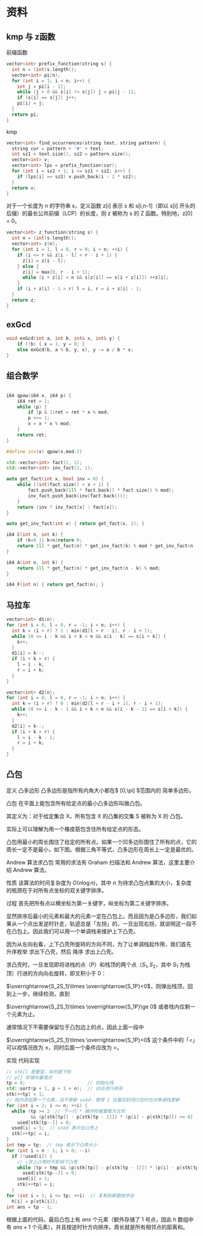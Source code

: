 # 资料
## kmp 与 z函数
前缀函数
```cpp
vector<int> prefix_function(string s) {
  int n = (int)s.length();
  vector<int> pi(n);
  for (int i = 1; i < n; i++) {
    int j = pi[i - 1];
    while (j > 0 && s[i] != s[j]) j = pi[j - 1];
    if (s[i] == s[j]) j++;
    pi[i] = j;
  }
  return pi;
}
```
kmp
```cpp
vector<int> find_occurrences(string text, string pattern) {
  string cur = pattern + '#' + text;
  int sz1 = text.size(), sz2 = pattern.size();
  vector<int> v;
  vector<int> lps = prefix_function(cur);
  for (int i = sz2 + 1; i <= sz1 + sz2; i++) {
    if (lps[i] == sz2) v.push_back(i - 2 * sz2);
  }
  return v;
}
```
对于一个长度为 n 的字符串 s，定义函数 z[i] 表示 s 和 s[i,n-1]（即以 s[i] 开头的后缀）的最长公共前缀（LCP）的长度，则 z 被称为 s 的 Z 函数。特别地，z[0] = 0。
```cpp
vector<int> z_function(string s) {
  int n = (int)s.length();
  vector<int> z(n);
  for (int i = 1, l = 0, r = 0; i < n; ++i) {
    if (i <= r && z[i - l] < r - i + 1) {
      z[i] = z[i - l];
    } else {
      z[i] = max(0, r - i + 1);
      while (i + z[i] < n && s[z[i]] == s[i + z[i]]) ++z[i];
    }
    if (i + z[i] - 1 > r) l = i, r = i + z[i] - 1;
  }
  return z;
}
```

## exGcd
```cpp
void exGcd(int a, int b, int& x, int& y) {
    if (!b) { x = 1, y = 0; }
    else exGcd(b, a % b, y, x), y -= a / b * x;
}
```

## 组合数学

```cpp

i64 qpow(i64 x, i64 p) {
    i64 ret = 1;
    while (p) {
        if (p & 1)ret = ret * x % mod;
        p >>= 1;
        x = x * x % mod;
    }
    return ret;
}

#define inv(x) qpow(x,mod-2)

std::vector<int> fact(1, 1);
std::vector<int> inv_fact(1, 1);

auto get_fact(int x, bool inv = 0) {
    while ((int)fact.size() < x + 1) {
        fact.push_back(1ll * fact.back() * fact.size() % mod);
        inv_fact.push_back(inv(fact.back()));
    }
    return (inv ? inv_fact[x] : fact[x]);
}

auto get_inv_fact(int x) { return get_fact(x, 1); }

i64 C(int n, int k) {
    if (k<0 || k>n)return 0;
    return 1ll * get_fact(n) * get_inv_fact(k) % mod * get_inv_fact(n - k) % mod;
}

i64 A(int n, int k) {
    return 1ll * get_fact(n) * get_inv_fact(n - k) % mod;
}

i64 F(int n) { return get_fact(n); }
```

## 马拉车

```cpp
vector<int> d1(n);
for (int i = 0, l = 0, r = -1; i < n; i++) {
  int k = (i > r) ? 1 : min(d1[l + r - i], r - i + 1);
  while (0 <= i - k && i + k < n && s[i - k] == s[i + k]) {
    k++;
  }
  d1[i] = k--;
  if (i + k > r) {
    l = i - k;
    r = i + k;
  }
}

vector<int> d2(n);
for (int i = 0, l = 0, r = -1; i < n; i++) {
  int k = (i > r) ? 0 : min(d2[l + r - i + 1], r - i + 1);
  while (0 <= i - k - 1 && i + k < n && s[i - k - 1] == s[i + k]) {
    k++;
  }
  d2[i] = k--;
  if (i + k > r) {
    l = i - k - 1;
    r = i + k;
  }
}
```

## 凸包

定义
凸多边形
凸多边形是指所有内角大小都在$ [0,\pi] $范围内的 简单多边形。

凸包
在平面上能包含所有给定点的最小凸多边形叫做凸包。

其定义为：对于给定集合 X，所有包含 X 的凸集的交集 S 被称为 X 的 凸包。

实际上可以理解为用一个橡皮筋包含住所有给定点的形态。

凸包用最小的周长围住了给定的所有点。如果一个凹多边形围住了所有的点，它的周长一定不是最小，如下图。根据三角不等式，凸多边形在周长上一定是最优的。



Andrew 算法求凸包
常用的求法有 Graham 扫描法和 Andrew 算法，这里主要介绍 Andrew 算法。

性质
该算法的时间复杂度为 O($n\log n$)，其中 n 为待求凸包点集的大小，复杂度的瓶颈在于对所有点坐标的双关键字排序。

过程
首先把所有点以横坐标为第一关键字，纵坐标为第二关键字排序。

显然排序后最小的元素和最大的元素一定在凸包上。而且因为是凸多边形，我们如果从一个点出发逆时针走，轨迹总是「左拐」的，一旦出现右拐，就说明这一段不在凸包上。因此我们可以用一个单调栈来维护上下凸壳。

因为从左向右看，上下凸壳所旋转的方向不同，为了让单调栈起作用，我们首先 升序枚举 求出下凸壳，然后 降序 求出上凸壳。

求凸壳时，一旦发现即将进栈的点（P）和栈顶的两个点（$S_1,S_2$，其中 $S_1$ 为栈顶）行进的方向向右旋转，即叉积小于 0：
 
 
$\overrightarrow{S_2S_1}\times \overrightarrow{S_1P}<0$，则弹出栈顶，回到上一步，继续检测，直到 
 
 
$\overrightarrow{S_2S_1}\times \overrightarrow{S_1P}\ge 0$ 或者栈内仅剩一个元素为止。

通常情况下不需要保留位于凸包边上的点，因此上面一段中 
 
 
$\overrightarrow{S_2S_1}\times \overrightarrow{S_1P}<0$ 这个条件中的「<」可以视情况改为 $\le$，同时后面一个条件应改为 >。

实现
代码实现

```c++
// stk[] 是整型，存的是下标
// p[] 存储向量或点
tp = 0;                       // 初始化栈
std::sort(p + 1, p + 1 + n);  // 对点进行排序
stk[++tp] = 1;
// 栈内添加第一个元素，且不更新 used，使得 1 在最后封闭凸包时也对单调栈更新
for (int i = 2; i <= n; ++i) {
  while (tp >= 2  // 下一行 * 操作符被重载为叉积
         && (p[stk[tp]] - p[stk[tp - 1]]) * (p[i] - p[stk[tp]]) <= 0)
    used[stk[tp--]] = 0;
  used[i] = 1;  // used 表示在凸壳上
  stk[++tp] = i;
}
int tmp = tp;  // tmp 表示下凸壳大小
for (int i = n - 1; i > 0; --i)
  if (!used[i]) {
    // ↓求上凸壳时不影响下凸壳
    while (tp > tmp && (p[stk[tp]] - p[stk[tp - 1]]) * (p[i] - p[stk[tp]]) <= 0)
      used[stk[tp--]] = 0;
    used[i] = 1;
    stk[++tp] = i;
  }
for (int i = 1; i <= tp; ++i)  // 复制到新数组中去
  h[i] = p[stk[i]];
int ans = tp - 1;
```
根据上面的代码，最后凸包上有 $\textit{ans}$ 个元素（额外存储了 1 号点，因此 h 数组中有 $\textit{ans}+1$ 个元素），并且按逆时针方向排序。周长就是所有相邻点的距离和。
 
 
